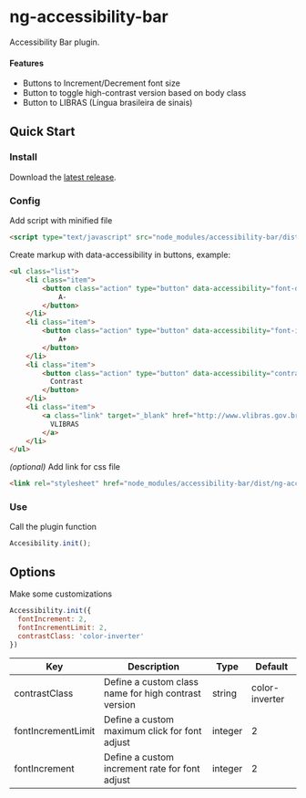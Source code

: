 # ng-accessibility-bar
Accessibility Bar plugin.

#### Features
- Buttons to Increment/Decrement font size
- Button to toggle high-contrast version based on body class
- Button to LIBRAS (Língua brasileira de sinais)

## Quick Start

### Install
Download the [latest release](https://github.com/stoque/accessibility-bar/releases).

### Config
Add script with minified file

```html
<script type="text/javascript" src="node_modules/accessibility-bar/dist/ng-accessibility-bar.js"></script>
```

Create markup with data-accessibility in buttons, example:
```html
<ul class="list">
    <li class="item">
        <button class="action" type="button" data-accessibility="font-decrease">
            A-
        </button>
    </li>
    <li class="item">
        <button class="action" type="button" data-accessibility="font-increase">
            A+
        </button>
    </li>
    <li class="item">
        <button class="action" type="button" data-accessibility="contrast">
          Contrast
        </button>
    </li>
    <li class="item">
        <a class="link" target="_blank" href="http://www.vlibras.gov.br/">
          VLIBRAS
        </a>
    </li>
</ul>
```

_(optional)_ Add link for css file

```html
<link rel="stylesheet" href="node_modules/accessibility-bar/dist/ng-accessibility-bar.css">
```

### Use
Call the plugin function

```javascript
Accesibility.init();
```

## Options
Make some customizations

```js
Accessibility.init({
  fontIncrement: 2,
  fontIncrementLimit: 2,
  contrastClass: 'color-inverter'
})
```

|Key|Description|Type|Default|
|---|---|---|---|
|contrastClass|Define a custom class name for high contrast version|string|color-inverter|
|fontIncrementLimit|Define a custom maximum click for font adjust|integer|2|
|fontIncrement|Define a custom increment rate for font adjust|integer|2|
